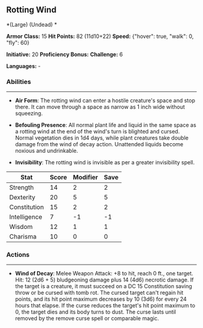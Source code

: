 ## Rotting Wind
*(Large) (Undead) *

**Armor Class:** 15
**Hit Points:** 82 (11d10+22)
**Speed:** {"hover": true, "walk": 0, "fly": 60}

**Initiative:** 20
**Proficiency Bonus:**
**Challenge:** 6

**Languages:** -

### Abilities
 --- 
- **Air Form**: The rotting wind can enter a hostile creature's space and stop there. It can move through a space as narrow as 1 inch wide without squeezing.

- **Befouling Presence**: All normal plant life and liquid in the same space as a rotting wind at the end of the wind's turn is blighted and cursed. Normal vegetation dies in 1d4 days, while plant creatures take double damage from the wind of decay action. Unattended liquids become noxious and undrinkable.

- **Invisibility**: The rotting wind is invisible as per a greater invisibility spell.



| Stat | Score | Modifier | Save |
| ---- | ---- | ---- | ---- |
| Strength | 14 | 2 | 2 |
| Dexterity | 20 | 5 | 5 |
| Constitution | 15 | 2 | 2 |
| Intelligence | 7 | -1 | -1 |
| Wisdom | 12 | 1 | 1 |
| Charisma | 10 | 0 | 0 |

### Actions
 --- 
- **Wind of Decay**: Melee Weapon Attack: +8 to hit, reach 0 ft., one target. Hit: 12 (2d6 + 5) bludgeoning damage plus 14 (4d6) necrotic damage. If the target is a creature, it must succeed on a DC 15 Constitution saving throw or be cursed with tomb rot. The cursed target can't regain hit points, and its hit point maximum decreases by 10 (3d6) for every 24 hours that elapse. If the curse reduces the target's hit point maximum to 0, the target dies and its body turns to dust. The curse lasts until removed by the remove curse spell or comparable magic.

